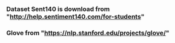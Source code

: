 ### Dataset Sent140 is download from "http://help.sentiment140.com/for-students"

### Glove from "https://nlp.stanford.edu/projects/glove/"